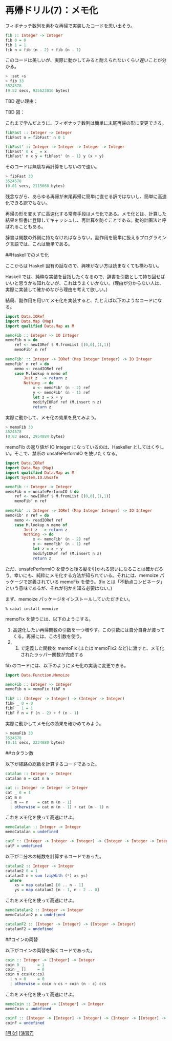 # 再帰ドリル(7)：メモ化

フィボナッチ数列を素朴な再帰で実装したコードを思い出そう。

```haskell
fib :: Integer -> Integer
fib 0 = 0
fib 1 = 1
fib n = fib (n - 2) + fib (n - 1)
```

このコードは美しいが、実際に動かしてみると耐えられないくらい遅いことが分かる。

```haskell
> :set +s
> fib 33
3524578
(9.52 secs, 935623016 bytes)
```

TBD 遅い理由：

TBD 図：

これまで学んだように、フィボナッチ数列は簡単に末尾再帰の形に変更できる。

```haskell
fibFast :: Integer -> Integer
fibFast n = fibFast' n 0 1

fibFast' :: Integer -> Integer -> Integer -> Integer
fibFast' 0 x _ = x
fibFast' n x y = fibFast' (n - 1) y (x + y)
```

そのコードは無駄な再計算をしないので速い。

```haskell
> fibFast 33
3524578
(0.01 secs, 2115668 bytes)
```

残念ながら、あらゆる再帰が末尾再帰に簡単に直せる訳ではないし、簡単に高速化できる訳でもない。

再帰の形を変えずに高速化する常套手段はメモ化である。メモ化とは、計算した結果を辞書に登録してキャッシュし、再計算を防ぐことである。動的計画法と呼ばれることもある。

辞書は関数の外側に持たなければならない。副作用を簡単に扱えるプログラミング言語では、これは簡単である。

##Haskellでのメモ化

ここからは Haskell 固有の話なので、興味がない方は読まなくても構わない。

Haskell では、純粋な実装を目指したくなるので、辞書を引数として持ち回せばいいと思うかも知れないが、これはうまくいかない。(理由が分からない人は、実際に実装して確かめながら理由を考えて欲しい。)

結局、副作用を用いてメモ化を実装すると、たとえば以下のようなコードになる。

```haskell
import Data.IORef
import Data.Map (Map)
import qualified Data.Map as M

memoFib :: Integer -> IO Integer
memoFib n = do
    ref <- newIORef $ M.fromList [(0,0),(1,1)]
    memoFib' n ref
    
memoFib' :: Integer -> IORef (Map Integer Integer) -> IO Integer
memoFib' n ref = do
    memo <- readIORef ref
    case M.lookup n memo of
        Just z  -> return z
        Nothing -> do
            x <- memoFib' (n - 2) ref
            y <- memoFib' (n - 1) ref
            let z = x + y
            modifyIORef ref (M.insert n z)
            return z
```

実際に動かして、メモ化の効果を見てみよう。

```haskell
> memoFib 33
3524578
(0.03 secs, 2954884 bytes)
```

memoFib の返り値が IO Integer になっているのは、Haskeller としてはくやしい。そこで、禁断の unsafePerformIO を使いたくなる。

```haskell
import Data.IORef
import Data.Map (Map)
import qualified Data.Map as M
import System.IO.Unsafe

memoFib :: Integer -> Integer
memoFib n = unsafePerformIO $ do
    ref <- newIORef $ M.fromList [(0,0),(1,1)]
    memoFib' n ref
    
memoFib' :: Integer -> IORef (Map Integer Integer) -> IO Integer
memoFib' n ref = do
    memo <- readIORef ref
    case M.lookup n memo of
        Just z  -> return z
        Nothing -> do
            x <- memoFib' (n - 2) ref
            y <- memoFib' (n - 1) ref
            let z = x + y
            modifyIORef ref (M.insert n z)
            return z
```

ただ、unsafePerformIO を使うと後ろ髪を引かれる思いになることは確かだろう。幸いにも、純粋にメモ化する方法が知られている。それには、memoize パッケージで定義されている memoFix を使う。(fix とは「不動点コンビネータ」という意味であるが、それが何かを知る必要はない。)

まず、memoize パッケージをインストールしていただきたい。

    % cabal install memoize

memoFix を使うには、以下のようにする。

1. 高速化したい再帰関数の引数を一つ増やす。この引数には自分自身が渡ってくる。再帰には、この引数を使う。
2. 1. で定義した関数を memoFix (または memoFix2 など)に渡すと、メモ化されたラッパー関数が完成する

fib のコードには、以下のようにメモ化の実装に変更できる。

```haskell
import Data.Function.Memoize

memoFib :: Integer -> Integer
memoFib n = memoFix fibF n
    
fibF :: (Integer -> Integer) -> (Integer -> Integer)
fibF _ 0 = 0
fibF _ 1 = 1
fibF f n = f (n - 2) + f (n - 1)
```

実際に動かしてメモ化の効果を確かめてみよう。

```haskell
> memoFib 33
3524578
(0.11 secs, 2224880 bytes)
```

##カタラン数

以下が経路の総数を計算するコードであった。

```haskell
catalan :: Integer -> Integer
catalan n = cat n n

cat :: Integer -> Integer -> Integer
cat _ 0 = 1
cat m n
  | m == n    = cat m (n - 1)
  | otherwise = cat m (n - 1) + cat (m - 1) n
```

これをメモ化を使って高速にせよ。

```haskell
memoCatalan :: Integer -> Integer
memoCatalan = undefined

catF :: (Integer -> Integer -> Integer) -> (Integer -> Integer -> Integer)
catF = undefined
```

以下が二分木の総数を計算するコードであった。

```haskell
catalan2 :: Integer -> Integer
catalan2 0 = 1
catalan2 n = sum (zipWith (*) xs ys)
  where
    xs = map catalan2 [0 .. n - 1]
    ys = map catalan2 [n - 1, n - 2 .. 0]
```

これをメモ化を使って高速にせよ。

```haskell
memoCatalan2 :: Integer -> Integer
memoCatalan2 n = undefined

catalanF2 :: (Integer -> Integer) -> (Integer -> Integer)
catalanF2 = undefined
```

##コインの両替

以下がコインの両替を解くコードであった。

```haskell
coin :: Integer -> [Integer] -> Integer
coin 0 _      = 1
coin _ []     = 0
coin n ccs@(c:cs)
  | n < 0     = 0
  | otherwise = coin n cs + coin (n - c) ccs
```

これをメモ化を使って高速にせよ。

```haskell
memoCoin :: Integer -> [Integer] -> Integer
memoCoin = undefined

coinF :: (Integer -> [Integer] -> Integer) -> (Integer -> [Integer] -> Integer)
coinF = undefined
```

[[目次]](README.md) [[演習7]](7.hs)
